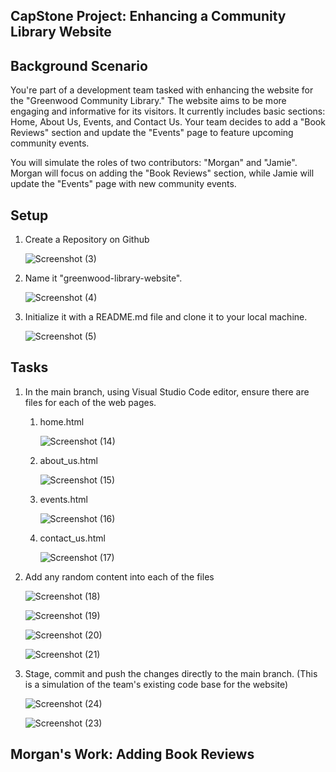 ## CapStone Project: Enhancing a Community Library Website

## Background Scenario

You're part of a development team tasked with enhancing the website for the "Greenwood Community Library." The website aims to be more engaging and informative for its visitors. It currently includes basic sections: Home, About Us, Events, and Contact Us. Your team decides to add a "Book Reviews" section and update the "Events" page to feature upcoming community events.

You will simulate the roles of two contributors: "Morgan" and "Jamie". Morgan will focus on adding the "Book Reviews" section, while Jamie will update the "Events" page with new community events.

## Setup

1. Create a Repository on Github
   
   ![Screenshot (3)](https://github.com/user-attachments/assets/ebc7e378-efd6-469a-a248-66fe9aaa644c)

2. Name it "greenwood-library-website".
   
   ![Screenshot (4)](https://github.com/user-attachments/assets/3c2b5815-8873-45c6-a948-a543f5aa0c35)

3. Initialize it with a README.md file and clone it to your local machine.

   ![Screenshot (5)](https://github.com/user-attachments/assets/bb6d6d5b-7457-4680-8f49-e9453dbdf3ea)


## Tasks

1. In the main branch, using Visual Studio Code editor, ensure there are files for each of the web pages.

   1. home.html

       ![Screenshot (14)](https://github.com/user-attachments/assets/bd871b81-8bd5-44ad-b20d-aea104c8e884)

   2. about_us.html

      ![Screenshot (15)](https://github.com/user-attachments/assets/7fdb84cc-8e98-474e-a6ba-494202ebc287)

   3. events.html

      ![Screenshot (16)](https://github.com/user-attachments/assets/f95095e8-72d5-4632-91a1-6291256e9ac1)

   4. contact_us.html

      ![Screenshot (17)](https://github.com/user-attachments/assets/88494961-ec31-46e9-b177-1e81009ebb0d)

2. Add any random content into each of the files

   ![Screenshot (18)](https://github.com/user-attachments/assets/5941c1c4-0aa8-4043-bd11-06370bb8dfa1)

   ![Screenshot (19)](https://github.com/user-attachments/assets/0b4c3714-9eaf-472c-9db1-df07981eeeb5)

   ![Screenshot (20)](https://github.com/user-attachments/assets/d8267ef2-b497-405c-8ee5-f4be040ce234)

   ![Screenshot (21)](https://github.com/user-attachments/assets/97a01379-553d-4333-bb02-6b76f3849654)

3. Stage, commit and push the changes directly to the main branch. (This is a simulation of the team's existing code base for the website)

   ![Screenshot (24)](https://github.com/user-attachments/assets/21b41da9-fb32-41e3-8263-5a261af54514)

   ![Screenshot (23)](https://github.com/user-attachments/assets/d2b07886-36b7-414e-bbb6-c2f48ac0108a)


## Morgan's Work: Adding Book Reviews













